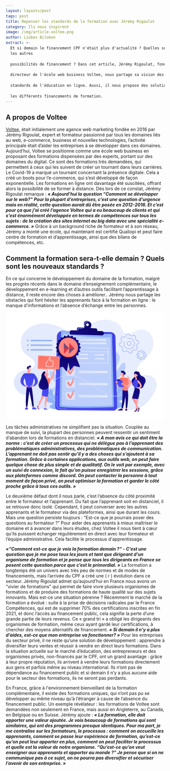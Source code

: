 ```yaml
---
layout: layouts/post
tags: post
title: Repenser les standards de la formation avec Jérémy Rigoulat
category: Ils nous inspirent
image: /img/article-voltee.png
author: Liubov Bilokon
extract: >-
  Et si demain le financement CPF n'était plus d'actualité ? Quelles seraient
  les autres

  possibilités de financement ? Dans cet article, Jérémy Rigoulat, fondateur et

  directeur de l'école web business Voltee, nous partage sa vision des nouveaux

  standards de l'éducation en ligne. Aussi, il nous propose des solutions concernant

  les différents financements de formation.
---
```

## A propos de Voltee

[Voltee](https://voltee.fr/), était initialement une agence web marketing fondée en 2016 par Jérémy
Rigoulat, expert et formateur passionné par tous les domaines liés au web,
e-commerce, business et nouvelles technologies, l’activité principale était d’aider
les entreprises à se développer dans ces domaines. Aujourd’hui, Voltee se
positionne comme une école web business en proposant des formations
dispensées par des experts, portant sur des domaines du digital. Ce sont des
formations très demandées, qui permettent à ceux qui les suivent de créer un
tournant dans leurs carrières. Le Covid-19 a marqué un tournant concernant la
présence digitale. Cela a créé un boots pour l’e-commerce, qui s’est développé de
façon exponentielle. Les formations en ligne ont davantage été suscitées, offrant
alors la possibilité de se former à distance. Dès lors de ce constat, Jérémy Rigoulat
remarque : ***« Aujourd’hui la question “Comment se développer sur le web?” Pour la plupart d’entreprises, c’est une question d’urgence mais en réalité, cette question aurait dû être posée en 2012-2016. Et c’est pour ça que j’ai créé l’agence Voltee qui a eu beaucoup de clients et qui s'est énormément développée en termes de compétences sur tous les sujets : de la création des sites internet au big data avec une spécialité e-commerce. »*** Grâce à un background riche de formateur et à son réseau, Jérémy a monté une école, qui maintenant est certifié Qualiopi et peut faire centre de formation et d’apprentissage, ainsi que des bilans de compétences, etc.

## Comment la formation sera-t-elle demain ? Quels sont les nouveaux standards ?

En ce qui concerne le développement du domaine de la formation, malgré les
progrès récents dans le domaine d’enseignement complémentaire, le
développement en e-learning et d’autres outils facilitant l’apprentissage à distance, il reste encore des choses à améliorer.. Jérémy nous partage les obstacles qui font hésiter les apprenants face à la formation en ligne : le manque d'informations et l’absence d’échange entre les personnes.

![](/img/standards-qualiopi.png "Source : [Certification Internationale](https://fr.freepik.com/vecteurs-libre/gens-affaires-minuscules-aiment-norme-pour-controle-qualite-norme-pour-controle-qualite-norme-iso-9001-illustration-du-concept-certification-internationale_11669649.htm#query=iso%209001&position=0&from_view=keyword)")

Les tâches administratives ne simplifient pas la situation. Couplée au manque de
suivi, la plupart des personnes peuvent ressentir un sentiment d’abandon lors de
formations en distanciel. ***« A mon avis ce qui doit être la norme : c’est de créer un processus qui ne délègue pas à l’apprenant des problématiques administratives, des problématiques de communication. L’apprenant ne doit pas sentir qu’il y a des choses qui s’ajoutent à sa formation. Grâce à certaines applications, aux outils web, on peut faire quelque chose de plus simple et de qualitatif. On le voit par exemple, avec un suivi de connexion, le fait qu’on puisse enregistrer les sessions, grâce aux plateformes comme discord. On peut contacter la personne à tout moment de façon privé, on peut optimiser la formation et garder le côté proche grâce à tous ces outils. »***

Le deuxième défaut dont il nous parle, c’est l’absence du côté proximité entre le
formateur et l’apprenant. Du fait que l’apprenant soit en distanciel, il se retrouve
donc isolé. Cependant, il peut converser avec les autres apprenants et le formateur
via des plateformes, ainsi que durant les cours. Mais une question persiste toujours : “Est-ce que je pourrais poser des questions au formateur ?” Pour aider des apprenants à mieux maîtriser le domaine et à avancer dans leurs études, chez
Voltee il nous tient à cœur qu’ils puissent échanger régulièrement en direct avec
leur formateur et l’équipe administrative. Cela facilite le processus d'apprentissage.

***«“Comment est-ce que je vois la formation demain ?” - C’est une question que je me pose tous les jours et tant que dirigeant d’un organisme de formation et je pense que tous les dirigeants en France se posent cette question parce que c’est le primordial. »*** La formation a longtemps été un univers avec très peu de normes et de modes de financements, mais l’arrivée du CPF a créé une ( r ) évolution dans ce secteur. Jérémy Rigoulat admet qu’aujourd’hui en France nous avons un “vivier de formations” qui permet de faire vivre plusieurs organismes de formations et de produire des formations de haute qualité sur des sujets innovants. Mais est-ce une situation pérenne ? Récemment le marché de la formation a évolué : suite à la prise de décisions radicales par le France Compétences, qui est de supprimer 70% des certifications inscrites en fin 2021, et donc l’accès au financement public, cela signifie la perte d’une grande partie de leurs revenus. Ce « grand tri » a obligé les dirigeants des organismes de formation, même ceux ayant gardé leur certifications, à chercher des moyens alternatifs de financement. ***« Si demain il n’y a plus d’aides, est-ce que mon entreprise va fonctionner? »*** Pour les entreprises du secteur privé, il
ne reste qu’une solution de développement : apprendre à diversifier leurs ventes et réussir à vendre en direct leurs formations. Dans la situation actuelle sur le marché d’éducation, des entrepreneurs et des organismes privés, non-financés par le CPF, ont un grand avantage : grâce à leur propre réputation, ils arrivent à vendre leurs formations directement aux gens et parfois même au niveau international. Ils n’ont pas de dépendance au financement public et si demain il n’y a plus aucune aide pour le secteur des formations, ils ne seront pas perdants.

En France, grâce à l'environnement bienveillant de la formation complémentaire, il
existe des formations uniques, qui n’ont pas pu se développer au même niveau qu’à l’étranger à cause de l’absence du financement public. Un exemple révélateur : les formations de Voltee sont demandées non seulement en France, mais aussi en
Angleterre, au Canada, en Belgique ou en Suisse. Jérémy ajoute : ***« La formation, elle doit apporter une valeur ajoutée. Je vois beaucoup de formations qui sont similaires, qui ont des programmes presque identiques. Pour ma part, je me centralise sur les formateurs, le processus : comment on accueille les apprenants, comment se passe leur expérience de formation, qu’est-ce qu’on peut leur apporter en plus, comment on peut faciliter le processus et quelle est la valeur de notre organisme. “Qu’est-ce qu’on veut enseigner aux apprenants et apporter au monde ?” Je pense que si on ne communique pas à ce sujet, on ne pourra pas diversifier et sécuriser l’avenir de son entreprise. »***